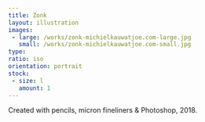 ```yaml
---
title: Zonk
layout: illustration
images:
 - large: /works/zonk-michielkauwatjoe.com-large.jpg
   small: /works/zonk-michielkauwatjoe.com-small.jpg
type: 
ratio: iso
orientation: portrait
stock:
 - size: l 
   amount: 1
---
```


Created with pencils, micron fineliners & Photoshop, 2018.
